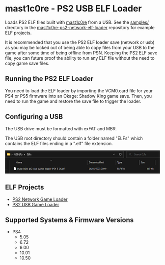 # mast1c0re - PS2 USB ELF Loader

Loads PS2 ELF files built with [mast1c0re](https://github.com/McCaulay/mast1c0re) from a USB. See the [samples/](https://github.com/McCaulay/mast1c0re-ps2-network-elf-loader/tree/master/samples) directory in the [mast1c0re-ps2-network-elf-loader](https://github.com/McCaulay/mast1c0re-ps2-network-elf-loader/) repository for example ELF projects.

It is recommended that you use the PS2 ELF loader save (network or usb) as you may be locked out of being able to copy files from your USB to the game after some time of being offline from PSN. Keeping the PS2 ELF save file, you can future proof the ability to run any ELF file without the need to copy game save files.

## Running the PS2 ELF Loader

You need to load the ELF loader by importing the VCM0.card file for your PS4 or PS5 firmware into an Okage: Shadow King game save. Then, you need to run the game and restore the save file to trigger the loader.

## Configuring a USB

The USB drive must be formatted with exFAT and MBR.

The USB root directory should contain a folder named "ELFs" which contains the ELF files ending in a ".elf" file extension.

![USB ELF Files](./img/usb-elfs.png)

## ELF Projects
* [PS2 Network Game Loader](https://github.com/McCaulay/mast1c0re-ps2-network-game-loader)
* [PS2 USB Game Loader](https://github.com/McCaulay/mast1c0re-ps2-usb-game-loader)

## Supported Systems & Firmware Versions
* PS4
  * 5.05
  * 6.72
  * 9.00
  * 10.01
  * 10.50